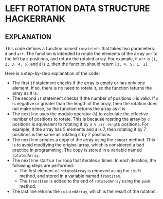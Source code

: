 # LEFT ROTATION DATA STRUCTURE HACKERRANK

## EXPLANATION

This code defines a function named `rotateLeft` that takes two parameters: `d` and `arr`. The function is intended to rotate the elements of the array `arr` to the left by `d` positions, and return the rotated array. For example, if `arr` is `[1, 2, 3, 4, 5]` and `d` is `2`, then the function should return `[3, 4, 5, 1, 2]`.

Here is a step-by-step explanation of the code:

- The first `if` statement checks if the array is empty or has only one element. If so, there is no need to rotate it, so the function returns the array as it is.
- The second `if` statement checks if the number of positions `d` is valid. If `d` is negative or greater than the length of the array, then the rotation does not make sense, so the function returns the array as it is.
- The next line uses the modulo operator (`%`) to calculate the effective number of positions to rotate. This is because rotating the array by `d` positions is equivalent to rotating it by `d % arr.length` positions. For example, if the array has 5 elements and `d` is 7, then rotating it by 7 positions is the same as rotating it by 2 positions.
- The next line creates a copy of the array using the `concat` method. This is to avoid modifying the original array, which is considered a bad practice in programming. The copy is stored in a variable named `rotatedArray`.
- The next line starts a `for` loop that iterates `d` times. In each iteration, the following steps are performed:
    - The first element of `rotatedArray` is removed using the `shift` method, and stored in a variable named `frontItem`.
    - The `frontItem` is added to the end of `rotatedArray` using the `push` method.
- The last line returns the `rotatedArray`, which is the result of the rotation.
